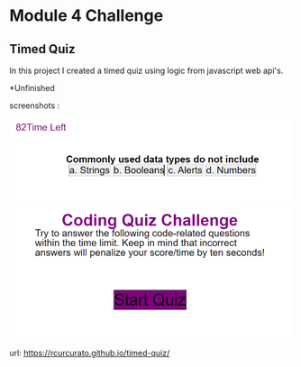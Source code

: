 # Module 4 Challenge

## Timed Quiz

In this project I created a timed quiz using logic from javascript web api's. 

*Unfinished

screenshots : 

![Alt text](<Screenshot 2023-06-29 175555.png>)![Alt text](<Screenshot 2023-06-29 175606.png>)

url: https://rcurcurato.github.io/timed-quiz/